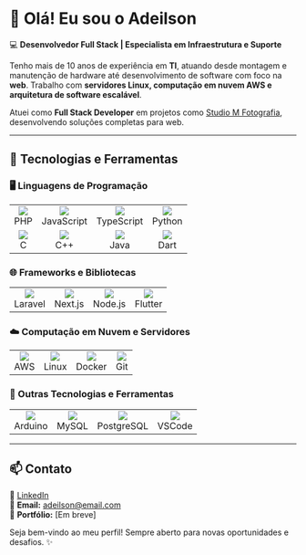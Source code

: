# 👋 Olá! Eu sou o Adeilson

💻 **Desenvolvedor Full Stack | Especialista em Infraestrutura e Suporte**

Tenho mais de 10 anos de experiência em **TI**, atuando desde montagem e manutenção de hardware até desenvolvimento de software com foco na **web**. Trabalho com **servidores Linux, computação em nuvem AWS e arquitetura de software escalável**.

Atuei como **Full Stack Developer** em projetos como [Studio M Fotografia](https://studiomfotografia.com.br), desenvolvendo soluções completas para web.

---

## 🚀 Tecnologias e Ferramentas

### 🖥️ Linguagens de Programação

<div align="center">
  <table>
    <tr>
      <td align="center"><img src="https://img.shields.io/badge/PHP-777BB4?style=for-the-badge&logo=php&logoColor=white"/><br>PHP</td>
      <td align="center"><img src="https://img.shields.io/badge/JavaScript-F7DF1E?style=for-the-badge&logo=javascript&logoColor=black"/><br>JavaScript</td>
      <td align="center"><img src="https://img.shields.io/badge/TypeScript-3178C6?style=for-the-badge&logo=typescript&logoColor=white"/><br>TypeScript</td>
      <td align="center"><img src="https://img.shields.io/badge/Python-3776AB?style=for-the-badge&logo=python&logoColor=white"/><br>Python</td>
    </tr>
    <tr>
      <td align="center"><img src="https://img.shields.io/badge/C-00599C?style=for-the-badge&logo=c&logoColor=white"/><br>C</td>
      <td align="center"><img src="https://img.shields.io/badge/C++-00599C?style=for-the-badge&logo=c%2B%2B&logoColor=white"/><br>C++</td>
      <td align="center"><img src="https://img.shields.io/badge/Java-007396?style=for-the-badge&logo=java&logoColor=white"/><br>Java</td>
      <td align="center"><img src="https://img.shields.io/badge/Dart-0175C2?style=for-the-badge&logo=dart&logoColor=white"/><br>Dart</td>
    </tr>
  </table>
</div>

### 🌐 Frameworks e Bibliotecas

<div align="center">
  <table>
    <tr>
      <td align="center"><img src="https://img.shields.io/badge/Laravel-FF2D20?style=for-the-badge&logo=laravel&logoColor=white"/><br>Laravel</td>
      <td align="center"><img src="https://img.shields.io/badge/Next.js-000000?style=for-the-badge&logo=next.js&logoColor=white"/><br>Next.js</td>
      <td align="center"><img src="https://img.shields.io/badge/Node.js-339933?style=for-the-badge&logo=node.js&logoColor=white"/><br>Node.js</td>
      <td align="center"><img src="https://img.shields.io/badge/Flutter-02569B?style=for-the-badge&logo=flutter&logoColor=white"/><br>Flutter</td>
    </tr>
  </table>
</div>

### ☁️ Computação em Nuvem e Servidores

<div align="center">
  <table>
    <tr>
      <td align="center"><img src="https://img.shields.io/badge/AWS-232F3E?style=for-the-badge&logo=amazonaws&logoColor=white"/><br>AWS</td>
      <td align="center"><img src="https://img.shields.io/badge/Linux-FCC624?style=for-the-badge&logo=linux&logoColor=black"/><br>Linux</td>
      <td align="center"><img src="https://img.shields.io/badge/Docker-2496ED?style=for-the-badge&logo=docker&logoColor=white"/><br>Docker</td>
      <td align="center"><img src="https://img.shields.io/badge/Git-F05032?style=for-the-badge&logo=git&logoColor=white"/><br>Git</td>
    </tr>
  </table>
</div>

### 🔌 Outras Tecnologias e Ferramentas

<div align="center">
  <table>
    <tr>
      <td align="center"><img src="https://img.shields.io/badge/Arduino-00979D?style=for-the-badge&logo=arduino&logoColor=white"/><br>Arduino</td>
      <td align="center"><img src="https://img.shields.io/badge/MySQL-4479A1?style=for-the-badge&logo=mysql&logoColor=white"/><br>MySQL</td>
      <td align="center"><img src="https://img.shields.io/badge/PostgreSQL-316192?style=for-the-badge&logo=postgresql&logoColor=white"/><br>PostgreSQL</td>
      <td align="center"><img src="https://img.shields.io/badge/VSCode-007ACC?style=for-the-badge&logo=visualstudiocode&logoColor=white"/><br>VSCode</td>
    </tr>
  </table>
</div>

---

## 📫 Contato

🔗 [LinkedIn](https://www.linkedin.com/in/adeilson)  
📧 **Email:** adeilson@email.com  
🚀 **Portfólio:** [Em breve]

Seja bem-vindo ao meu perfil! Sempre aberto para novas oportunidades e desafios. ✨
